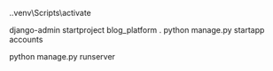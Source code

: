 
.\.venv\Scripts\activate

django-admin startproject blog_platform . 
python manage.py startapp accounts

python manage.py runserver